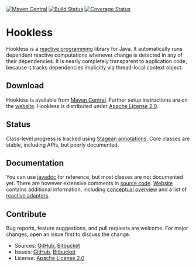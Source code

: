 [![Maven Central](https://img.shields.io/maven-central/v/com.machinezoo.hookless/hookless)](https://search.maven.org/artifact/com.machinezoo.hookless/hookless)
[![Build Status](https://travis-ci.com/robertvazan/hookless.svg?branch=master)](https://travis-ci.com/robertvazan/hookless)
[![Coverage Status](https://coveralls.io/repos/github/robertvazan/hookless/badge.svg?branch=master)](https://coveralls.io/github/robertvazan/hookless?branch=master)

# Hookless #

Hookless is a [reactive programming](https://en.wikipedia.org/wiki/Reactive_programming) library for Java. It automatically runs dependent reactive computations whenever change is detected in any of their dependencies. It is nearly completely transparent to application code, because it tracks dependencies implicitly via thread-local context object.

## Download ##

Hookless is available from [Maven Central](https://search.maven.org/artifact/com.machinezoo.hookless/hookless). Further setup instructions are on the [website](https://hookless.machinezoo.com/). Hookless is distributed under [Apache License 2.0](LICENSE).

## Status ##

Class-level progress is tracked using [Stagean annotations](https://stagean.machinezoo.com/). Core classes are stable, including APIs, but poorly documented.

## Documentation ##

You can use [javadoc](https://hookless.machinezoo.com/javadocs/core/overview-summary.html) for reference, but most classes are not documented yet. There are however extensive comments in [source code](src/main/java/com/machinezoo/hookless). [Website](https://hookless.machinezoo.com/) contains additional information, including [conceptual overview](https://hookless.machinezoo.com/concepts) and a list of [reactive adapters](https://hookless.machinezoo.com/adapters).

## Contribute ##

Bug reports, feature suggestions, and pull requests are welcome. For major changes, open an issue first to discuss the change.

* Sources: [GitHub](https://github.com/robertvazan/hookless), [Bitbucket](https://bitbucket.org/robertvazan/hookless)
* Issues: [GitHub](https://github.com/robertvazan/hookless/issues), [Bitbucket](https://bitbucket.org/robertvazan/hookless/issues)
* License: [Apache License 2.0](LICENSE)

